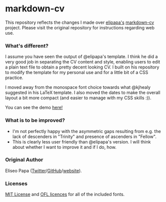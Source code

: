 markdown-cv
===========

This repository reflects the changes I made over [elipapa's](https://elipapa.github.io/) [markdown-cv](http://elipapa.github.io/markdown-cv) project. Please visit the original repository for instructions regarding web use.

### What's different?

I assume you have seen the output of @elipapa's template. I think he did a very good job in separating the CV content and style, enabling users to edit a plain text file to obtain a pretty decent looking CV. I built on his repository to modify the template for my personal use and for a little bit of a CSS practice.

I moved away from the monospace font choice towards what @kjhealy suggested in his LaTeX template. I also moved the dates to make the overall layout a bit more compact (and easier to manage with my CSS skills :)).

You can see the demo [here!](https://oguzhanogreden.github.io/markdown-cv/)

### What is to be improved?

- I'm not perfectly happy with the asymmetric gaps resulting from e.g. the lack of descenders in "Trinity" and presence of ascenders in "Fellow".
- This is clearly less user friendly than @elipapa's version. I will think about whether I want to improve it and if I do, how.

### Original Author

Eliseo Papa ([Twitter](http://twitter.com/elipapa)/[GitHub](http://github.com/elipapa)/[website](https://elipapa.github.io)).

### Licenses

[MIT License](https://github.com/oguzhanogreden/markdown-cv/blob/master/LICENSE) and [OFL licences](https://github.com/oguzhanogreden/markdown-cv/blob/oopatch/fonts/Crimson_Text/OFL.txt) for all of the included fonts.
